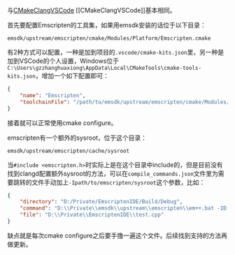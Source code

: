 与[CMakeClangVSCode](./CMakeClangVSCode.md) [[CMakeClangVSCode]]基本相同。

首先要配置Emscripten的工具集，如果用emsdk安装的话位于以下目录：

```
emsdk/upstream/emscripten/cmake/Modules/Platform/Emscripten.cmake
```

有2种方式可以配置，一种是加到项目的`.vscode/cmake-kits.json`里，另一种是加到VSCode的个人设置，Windows位于`C:\Users\gzzhanghuaxiong\AppData\Local\CMakeTools\cmake-tools-kits.json`，增加一个如下配置即可：

```json
{
    "name": "Emscripten",
    "toolchainFile": "/path/to/emsdk/upstream/emscripten/cmake/Modules/Platform/Emscripten.cmake"
}
```

接着就可以正常使用cmake configure。

emscripten有一个额外的sysroot，位于这个目录：

```
emsdk/upstream/emscripten/cache/sysroot
```

当`#include <emscripten.h>`时实际上是在这个目录中include的，但是目前没有找到clangd配置额外sysroot的方法，可以在`compile_commands.json`文件里为需要跳转的文件手动加上`-Ipath/to/emscripten/sysroot`这个参数，比如：

```json
{
    "directory": "D:/Private/EmscriptenIDE/Build/Debug",
    "command": "D:\\Private\\emsdk\\upstream\\emscripten\\em++.bat -ID:/Private/emsdk/upstream/emscripten/cache/sysroot/include -g -std=c++20 -o CMakeFiles\\EmscriptenIDE.dir\\test.cpp.o -c D:\\Private\\EmscriptenIDE\\test.cpp",
    "file": "D:\\Private\\EmscriptenIDE\\test.cpp"
}
```

缺点就是每次cmake configure之后要手撸一遍这个文件。后续找到支持的方法再做更新。
